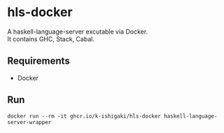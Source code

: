 # hls-docker

A haskell-language-server excutable via Docker.  
It contains GHC, Stack, Cabal.

## Requirements

 * Docker

## Run

```Shell
docker run --rm -it ghcr.io/k-ishigaki/hls-docker haskell-language-server-wrapper
```
